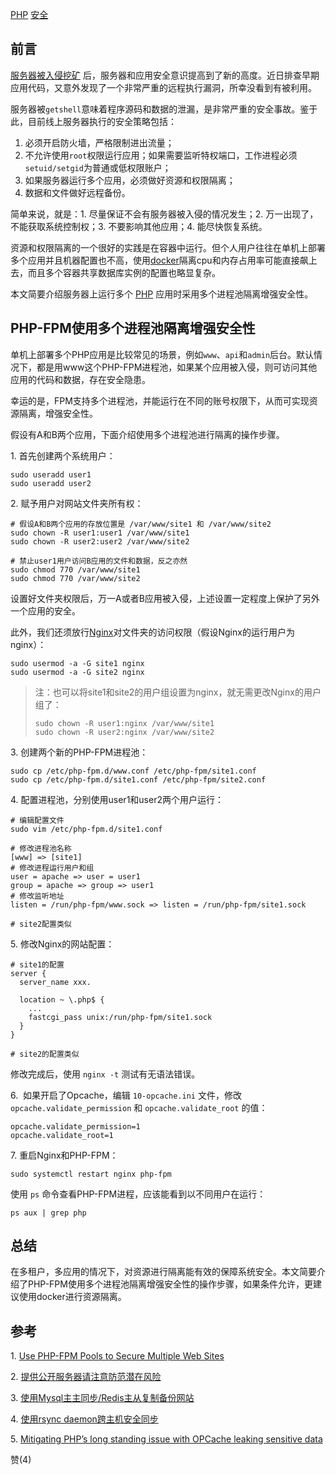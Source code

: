  [PHP](https://itlanyan.com/category/php/) [安全](https://itlanyan.com/category/%e5%ae%89%e5%85%a8/)

## 前言

[服务器被入侵挖矿](https://itlanyan.com/server-being-hacked-log/) 后，服务器和应用安全意识提高到了新的高度。近日排查早期应用代码，又意外发现了一个非常严重的远程执行漏洞，所幸没看到有被利用。

服务器被`getshell`意味着程序源码和数据的泄漏，是非常严重的安全事故。鉴于此，目前线上服务器执行的安全策略包括：

1.  必须开启防火墙，严格限制进出流量；
2.  不允许使用`root`权限运行应用；如果需要监听特权端口，工作进程必须`setuid/setgid`为普通或低权限账户；
3.  如果服务器运行多个应用，必须做好资源和权限隔离；
4.  数据和文件做好远程备份。

简单来说，就是：1. 尽量保证不会有服务器被入侵的情况发生；2. 万一出现了，不能获取系统控制权；3. 不要影响其他应用；4. 能尽快恢复系统。

资源和权限隔离的一个很好的实践是在容器中运行。但个人用户往往在单机上部署多个应用并且机器配置也不高，使用[docker](https://itlanyan.com/tag/docker/)隔离cpu和内存占用率可能直接飙上去，而且多个容器共享数据库实例的配置也略显复杂。

本文简要介绍服务器上运行多个 [PHP](https://itlanyan.com/category/php/) 应用时采用多个进程池隔离增强安全性。

## PHP-FPM使用多个进程池隔离增强安全性

单机上部署多个PHP应用是比较常见的场景，例如`www`、`api`和`admin`后台。默认情况下，都是用www这个PHP-FPM进程池，如果某个应用被入侵，则可访问其他应用的代码和数据，存在安全隐患。

幸运的是，FPM支持多个进程池，并能运行在不同的账号权限下，从而可实现资源隔离，增强安全性。

假设有A和B两个应用，下面介绍使用多个进程池进行隔离的操作步骤。

1\. 首先创建两个系统用户：

```
sudo useradd user1
sudo useradd user2
```

2\. 赋予用户对网站文件夹所有权：

```
# 假设A和B两个应用的存放位置是 /var/www/site1 和 /var/www/site2
sudo chown -R user1:user1 /var/www/site1
sudo chown -R user2:user2 /var/www/site2

# 禁止user1用户访问B应用的文件和数据，反之亦然
sudo chmod 770 /var/www/site1
sudo chmod 770 /var/www/site2
```

设置好文件夹权限后，万一A或者B应用被入侵，上述设置一定程度上保护了另外一个应用的安全。

此外，我们还须放行[Nginx](https://itlanyan.com/tag/nginx/)对文件夹的访问权限（假设Nginx的运行用户为nginx）：

```
sudo usermod -a -G site1 nginx
sudo usermod -a -G site2 nginx
```

> 注：也可以将site1和site2的用户组设置为nginx，就无需更改Nginx的用户组了：
> 
> ```
> sudo chown -R user1:nginx /var/www/site1
> sudo chown -R user2:nginx /var/www/site2
> ```

3\. 创建两个新的PHP-FPM进程池：

```
sudo cp /etc/php-fpm.d/www.conf /etc/php-fpm/site1.conf
sudo cp /etc/php-fpm.d/site1.conf /etc/php-fpm/site2.conf
```

4\. 配置进程池，分别使用user1和user2两个用户运行：

```
# 编辑配置文件
sudo vim /etc/php-fpm.d/site1.conf

# 修改进程池名称
[www] => [site1]
# 修改进程运行用户和组
user = apache => user = user1
group = apache => group => user1
# 修改监听地址
listen = /run/php-fpm/www.sock => listen = /run/php-fpm/site1.sock

# site2配置类似
```

5\. 修改Nginx的网站配置：

```
# site1的配置
server {
  server_name xxx.

  location ~ \.php$ {
    ...
    fastcgi_pass unix:/run/php-fpm/site1.sock
  }
}

# site2的配置类似
```

修改完成后，使用 `nginx -t` 测试有无语法错误。

6.  如果开启了Opcache，编辑 `10-opcache.ini` 文件，修改 `opcache.validate_permission` 和 `opcache.validate_root` 的值：

```
opcache.validate_permission=1
opcache.validate_root=1
```

7\. 重启Nginx和PHP-FPM：

```
sudo systemctl restart nginx php-fpm
```

使用 `ps` 命令查看PHP-FPM进程，应该能看到以不同用户在运行：

```
ps aux | grep php
```

## 总结

在多租户，多应用的情况下，对资源进行隔离能有效的保障系统安全。本文简要介绍了PHP-FPM使用多个进程池隔离增强安全性的操作步骤，如果条件允许，更建议使用docker进行资源隔离。

## 参考

1\. [Use PHP-FPM Pools to Secure Multiple Web Sites](https://www.vultr.com/docs/use-php-fpm-pools-to-secure-multiple-web-sites)

2\. [提供公开服务器请注意防范潜在风险](https://itlanyan.com/mind-potential-risk-with-public-services/)

3\. [使用Mysql主主同步/Redis主从复制备份网站](https://itlanyan.com/mysql-master-master-replication-to-backup-site/)

4\. [使用rsync daemon跨主机安全同步](https://itlanyan.com/use-rsync-daemon-to-sync-files-between-servers/)

5\. [Mitigating PHP’s long standing issue with OPCache leaking sensitive data](https://ma.ttias.be/mitigating-phps-long-standing-issue-opcache-leaking-sensitive-data/)

赞(4)